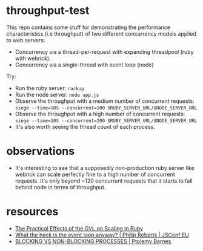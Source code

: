 # throughput-test

This repo contains some stuff for demonstrating the performance characteristics (i.e throughput) of two different concurrency models applied to web servers:
- Concurrency via a thread-per-request with expanding threadpool (ruby with webrick).
- Concurrency via a single-thread with event loop (node)

Try:
- Run the ruby server: `rackup`
- Run the node server: `node app.js`
- Observe the throughput with a medium number of concurrent requests: `siege --time=10S --concurrent=100 $RUBY_SERVER_URL/$NODE_SERVER_URL`
- Observe the throughput with a high number of concurrent requests: `siege --time=10S --concurrent=200 $RUBY_SERVER_URL/$NODE_SERVER_URL`
- It's also worth seeing the thread count of each process.

# observations
- It's interesting to see that a supposedly non-production ruby server like webrick can scale perfectly fine to a high number of concurrent requests. It's only beyond ~120 concurrent requests that it starts to fall behind node in terms of throughput.

# resources
- [The Practical Effects of the GVL on Scaling in Ruby](https://www.speedshop.co/2020/05/11/the-ruby-gvl-and-scaling.html)
- [What the heck is the event loop anyway? | Philip Roberts | JSConf EU](https://www.youtube.com/watch?v=8aGhZQkoFbQ)
- [BLOCKING VS NON-BLOCKING PROCESSES | Ptolemy Barnes](https://detachedhead.wordpress.com/2015/02/05/blocking-vs-non-blocking-processes/)
